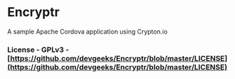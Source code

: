 Encryptr
========

A sample Apache Cordova application using Crypton.io




### License - GPLv3 - [https://github.com/devgeeks/Encryptr/blob/master/LICENSE](https://github.com/devgeeks/Encryptr/blob/master/LICENSE)